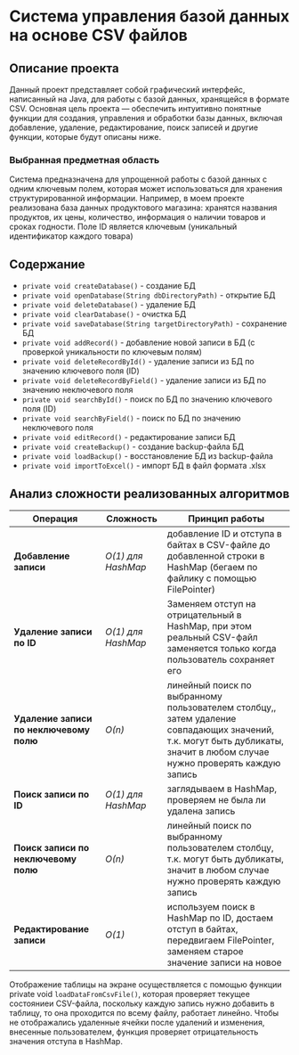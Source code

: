 # Система управления базой данных на основе CSV файлов  
## Описание проекта
Данный проект представляет собой графический интерфейс, написанный на Java, для работы с базой данных, хранящейся в формате CSV. Основная цель проекта — обеспечить интуитивно понятные функции для создания, управления и обработки базы данных, включая добавление, удаление, редактирование, поиск записей и другие функции, которые будут описаны ниже.  
### Выбранная предметная область   
Система предназначена для упрощенной работы с базой данных с одним ключевым полем, которая может использоваться для хранения структурированной информации. Например, в моем проекте реализована база данных продуктового магазина: хранятся названия продуктов, их цены, количество, информация о наличии товаров и сроках годности. Поле ID является ключевым (уникальный идентификатор каждого товара)  
## Содержание  
- ```private void createDatabase()``` - создание БД
- ```private void openDatabase(String dbDirectoryPath)``` - открытие БД
- ```private void deleteDatabase()``` - удаление БД
- ```private void clearDatabase()``` - очистка БД
- ```private void saveDatabase(String targetDirectoryPath)``` - сохранение БД
- ```private void addRecord()``` - добавление новой записи в БД (с проверкой уникальности по ключевым полям)
- ```private void deleteRecordById()``` - удаление записи из БД по значению ключевого поля (ID)
- ```private void deleteRecordByField()``` - удаление записи из БД по значению неключевого поля 
- ```private void searchById()``` - поиск по БД по значению ключевого поля (ID)
- ```private void searchByField()``` - поиск по БД по значению неключевого поля
- ```private void editRecord()``` - редактирование записи БД
- ```private void createBackup()``` - создание backup-файла БД
- ```private void loadBackup()``` - восстановление БД из backup-файла
- ```private void importToExcel()``` - импорт БД в файл формата .xlsx 
## Анализ сложности реализованных алгоритмов
Операция | Сложность | Принцип работы
--- | --- | ---
**Добавление записи** | *О(1) для HashMap* | добавление ID и отступа в байтах в CSV-файле до добавленной строки в HashMap (бегаем по файлику с помощью FilePointer)
**Удаление записи по ID** | *O(1) для HashMap* | Заменяем отступ на отрицательный в HashMap, при этом реальный CSV-файл заменяется только когда пользователь сохраняет его
**Удаление записи по неключевому полю** | *О(n)* | линейный поиск по выбранному пользователем столбцу,, затем удаление совпадающих значений, т.к. могут быть дубликаты, значит в любом случае нужно проверять каждую запись
**Поиск записи по ID** | *О(1) для HashMap* | заглядываем в HashMap, проверяем не была ли удалена запись
**Поиск записи по неключевому полю** | *О(n)* | линейный поиск по выбранному пользователем столбцу, т.к. могут быть дубликаты, значит в любом случае нужно проверять каждую запись
**Редактирование записи** | *О(1)* | используем поиск в HashMap по ID, достаем отступ в байтах, передвигаем FilePointer, заменяем старое значение записи на новое  


Отображение таблицы на экране осуществляется с помощью функции private void ```loadDataFromCsvFile()```, которая проверяет текущее состояниеи CSV-файла, поскольку каждую запись нужно добавить в таблицу, то она проходится по всему файлу, работает линейно. Чтобы не отображались удаленные ячейки после удалений и изменения, внесенные пользователем, функция проверяет отрицательность значения отступа в HashMap.

